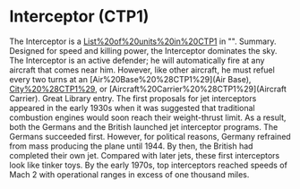 # Interceptor (CTP1)

The Interceptor is a [List%20of%20units%20in%20CTP1](unit) in "".
Summary.
Designed for speed and killing power, the Interceptor dominates the sky. The Interceptor is an active defender; he will automatically fire at any aircraft that comes near him. However, like other aircraft, he must refuel every two turns at an [Air%20Base%20%28CTP1%29](Air Base), [City%20%28CTP1%29](City), or [Aircraft%20Carrier%20%28CTP1%29](Aircraft Carrier).
Great Library entry.
The first proposals for jet interceptors appeared in the early 1930s when it was suggested that traditional combustion engines would soon reach their weight-thrust limit. As a result, both the Germans and the British launched jet interceptor programs. The Germans succeeded first. However, for political reasons, Germany refrained from mass producing the plane until 1944. By then, the British had completed their own jet. Compared with later jets, these first interceptors look like tinker toys. By the early 1970s, top interceptors reached speeds of Mach 2 with operational ranges in excess of one thousand miles.